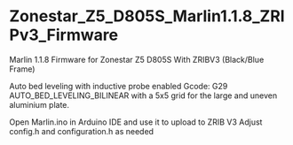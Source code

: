 # Zonestar_Z5_D805S_Marlin1.1.8_ZRIPv3_Firmware
Marlin 1.1.8 Firmware for Zonestar Z5 D805S With ZRIBV3 (Black/Blue Frame)

Auto bed leveling with inductive probe enabled
Gcode: G29
AUTO_BED_LEVELING_BILINEAR with a 5x5 grid for the large and uneven aluminium plate.

Open Marlin.ino in Arduino IDE and use it to upload to ZRIB V3
Adjust config.h and configuration.h as needed

